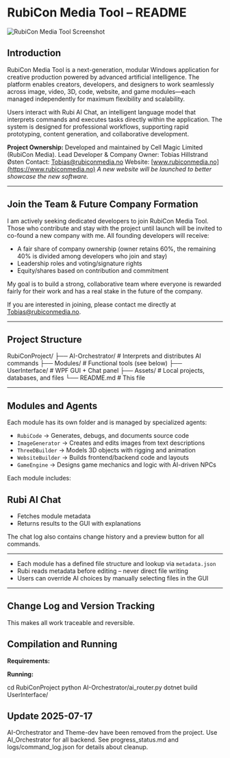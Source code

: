 # RubiCon Media Tool – README

![RubiCon Media Tool Screenshot](https://www.rubiconmedia.no/Skjermbilde%202025-07-17%20181245.png)

## Introduction

RubiCon Media Tool is a next-generation, modular Windows application for creative production powered by advanced artificial intelligence. The platform enables creators, developers, and designers to work seamlessly across image, video, 3D, code, website, and game modules—each managed independently for maximum flexibility and scalability.

Users interact with Rubi AI Chat, an intelligent language model that interprets commands and executes tasks directly within the application. The system is designed for professional workflows, supporting rapid prototyping, content generation, and collaborative development.

**Project Ownership:**
Developed and maintained by Cell Magic Limited (RubiCon Media).
Lead Developer & Company Owner: Tobias Hillstrand Østen
Contact: Tobias@rubiconmedia.no
Website: [www.rubiconmedia.no](https://www.rubiconmedia.no)
*A new website will be launched to better showcase the new software.*

---

## Join the Team & Future Company Formation

I am actively seeking dedicated developers to join RubiCon Media Tool. Those who contribute and stay with the project until launch will be invited to co-found a new company with me. All founding developers will receive:
- A fair share of company ownership (owner retains 60%, the remaining 40% is divided among developers who join and stay)
- Leadership roles and voting/signature rights
- Equity/shares based on contribution and commitment

My goal is to build a strong, collaborative team where everyone is rewarded fairly for their work and has a real stake in the future of the company.

If you are interested in joining, please contact me directly at Tobias@rubiconmedia.no.

---

## Project Structure

RubiConProject/
├── AI-Orchestrator/          # Interprets and distributes AI commands
├── Modules/                  # Functional tools (see below)
├── UserInterface/            # WPF GUI + Chat panel
├── Assets/                   # Local projects, databases, and files
└── README.md                 # This file

---
## Modules and Agents

Each module has its own folder and is managed by specialized agents:

- `RubiCode` → Generates, debugs, and documents source code
- `ImageGenerator` → Creates and edits images from text descriptions
- `ThreeDBuilder` → Models 3D objects with rigging and animation
- `WebsiteBuilder` → Builds frontend/backend code and layouts
- `GameEngine` → Designs game mechanics and logic with AI-driven NPCs

Each module includes:
## Rubi AI Chat

- Fetches module metadata
- Returns results to the GUI with explanations

The chat log also contains change history and a preview button for all commands.

---
- Each module has a defined file structure and lookup via `metadata.json`
- Rubi reads metadata before editing – never direct file writing
- Users can override AI choices by manually selecting files in the GUI

---
## Change Log and Version Tracking
This makes all work traceable and reversible.

## Compilation and Running

**Requirements:**

**Running:**

cd RubiConProject
python AI-Orchestrator/ai_router.py
dotnet build UserInterface/

## Update 2025-07-17
AI-Orchestrator and Theme-dev have been removed from the project. Use AI_Orchestrator for all backend.
See progress_status.md and logs/command_log.json for details about cleanup.

